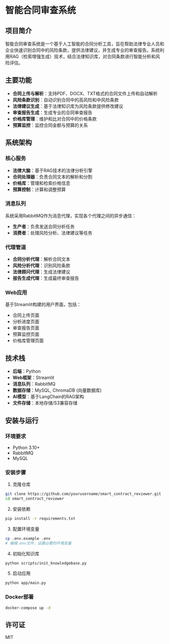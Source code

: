 # 智能合同审查系统

## 项目简介

智能合同审查系统是一个基于人工智能的合同分析工具，旨在帮助法律专业人员和企业快速识别合同中的风险条款，提供法律建议，并生成专业的审查报告。系统利用RAG（检索增强生成）技术，结合法律知识库，对合同条款进行智能分析和风险评估。

## 主要功能

- **合同上传与解析**：支持PDF、DOCX、TXT格式的合同文件上传和自动解析
- **风险条款识别**：自动识别合同中的高风险和中风险条款
- **法律建议生成**：基于法律知识库为风险条款提供修改建议
- **审查报告生成**：生成专业的合同审查报告
- **价格库管理**：维护和比对合同中的价格条款
- **预算监控**：监控合同金额与预算的关系

## 系统架构

### 核心服务

- **法律大脑**：基于RAG技术的法律分析引擎
- **合同处理器**：负责合同文本的解析和分割
- **价格库**：管理和检索价格信息
- **预算控制**：计算和调整预算

### 消息队列

系统采用RabbitMQ作为消息代理，实现各个代理之间的异步通信：

- **生产者**：负责发送合同分析任务
- **消费者**：处理风险分析、法律建议等任务

### 代理管道

- **合同分析代理**：解析合同文本
- **风险分析代理**：识别风险条款
- **法律顾问代理**：生成法律建议
- **报告生成代理**：生成最终审查报告

### Web应用

基于Streamlit构建的用户界面，包括：

- 合同上传页面
- 分析进度页面
- 审查报告页面
- 预算监控页面
- 价格库管理页面

## 技术栈

- **后端**：Python
- **Web框架**：Streamlit
- **消息队列**：RabbitMQ
- **数据存储**：MySQL, ChromaDB (向量数据库)
- **AI模型**：基于LangChain的RAG架构
- **文件存储**：本地存储/S3兼容存储

## 安装与运行

### 环境要求

- Python 3.10+
- RabbitMQ
- MySQL

### 安装步骤

1. 克隆仓库
```bash
git clone https://github.com/yourusername/smart_contract_reviewer.git
cd smart_contract_reviewer
```

2. 安装依赖
```bash
pip install -r requirements.txt
```

3. 配置环境变量
```bash
cp .env.example .env
# 编辑.env文件，设置必要的环境变量
```

4. 初始化知识库
```bash
python scripts/init_knowledgebase.py
```

5. 启动应用
```bash
python app/main.py
```

### Docker部署

```bash
docker-compose up -d
```

## 许可证

MIT
